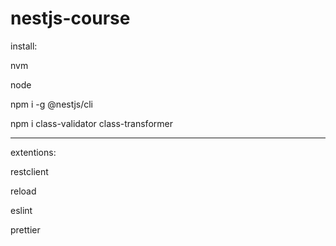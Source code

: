 # nestjs-course

install:

nvm

node

npm i -g @nestjs/cli

npm i class-validator class-transformer

---

extentions:

restclient

reload

eslint

prettier
